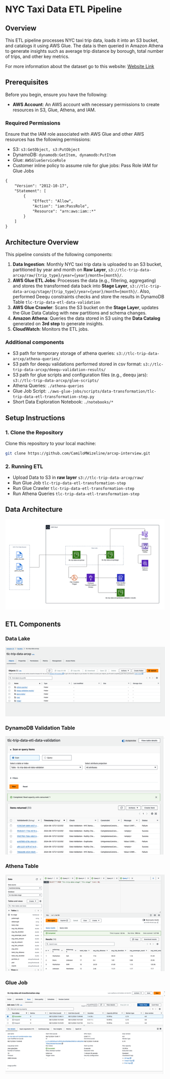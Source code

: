 # NYC Taxi Data ETL Pipeline

## Overview

This ETL pipeline processes NYC taxi trip data, loads it into an S3 bucket, and catalogs it using AWS Glue. The data is then queried in Amazon Athena to generate insights such as average trip distance by borough, total number of trips, and other key metrics.

For more information about the dataset go to this website: [Website Link](https://www.nyc.gov/site/tlc/about/tlc-trip-record-data.page)


## Prerequisites

Before you begin, ensure you have the following:

- **AWS Account**: An AWS account with necessary permissions to create resources in S3, Glue, Athena, and IAM.

### Required Permissions

Ensure that the IAM role associated with AWS Glue and other AWS resources has the following permissions:

- S3: `s3:GetObject, s3:PutObject`
- DynamoDB: `dynamodb:GetItem, dynamodb:PutItem`
- Glue: `AWSGlueServiceRole`
- Customer inline policy to assume role for glue jobs: Pass Role IAM for Glue Jobs

```
{
    "Version": "2012-10-17",
    "Statement": [
        {
            "Effect": "Allow",
            "Action": "iam:PassRole",
            "Resource": "arn:aws:iam::*"
        }
    ]
}
```

## Architecture Overview

This pipeline consists of the following components:

1. **Data Ingestion**: Monthly NYC taxi trip data is uploaded to an S3 bucket, partitioned by year and month on **Raw Layer**, `s3://tlc-trip-data-arcxp/raw/{trip_type}/year={year}/month={month}/`.
2. **AWS Glue ETL Jobs**: Processes the data (e.g., filtering, aggregating) and stores the transformed data back into **Stage Layer**, `s3://tlc-trip-data-arcxp/stage/{trip_type}/year={year}/month={month}/`. Also, performed Deequ constraints checks and store the results in DynamoDB Table `tlc-trip-data-etl-data-validation
`
3. **AWS Glue Crawler**: Scans the S3 bucket on the **Stage Layer**, updates the Glue Data Catalog with new partitions and schema changes.
4. **Amazon Athena**: Queries the data stored in S3 using the **Data Catalog** generated on **3rd step** to generate insights.
5. **CloudWatch**: Monitors the ETL jobs.

### Additional components
- S3 path for temporary storage of athena queries: `s3://tlc-trip-data-arcxp/athena-queries/`
- S3 path for deequ validations performed stored in csv format: `s3://tlc-trip-data-arcxp/deequ-validation-results/`
- S3 path for glue scripts and configuration files (e.g., deequ jars): `s3://tlc-trip-data-arcxp/glue-scripts/`
- Athena Queries: `./athena-queries`
- Glue Job Script: `./aws-glue-jobs/scripts/data-transformation/tlc-trip-data-etl-transformation-step.py`
- Short Data Exploration Notebook: `./notebooks/*`


## Setup Instructions

### 1. Clone the Repository

Clone this repository to your local machine:

```bash
git clone https://github.com/CamiloMWizeline/arcxp-interview.git
```

### 2. Running ETL

- Upload Data to S3 in **raw layer**
    `s3://tlc-trip-data-arcxp/raw/`
- Run Glue Job
    `tlc-trip-data-etl-transformation-step`
- Run Glue Crawler
    `tlc-trip-data-etl-transformation-step`
- Run Athena Queries
    `tlc-trip-data-etl-transformation-step`


## Data Architecture

![Data Architecture](images/Data-Architecture.png)

## ETL Components

### Data Lake

![Data Lake](images/DataLake.png)

### DynamoDB Validation Table

![DynamoDBTable](images/DynamoDB-Table.png)

### Athena Table

![AthenaTable](images/Athena-Table.png)

### Glue Job

![GlueJob](images/Glue-Job.png)


